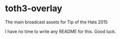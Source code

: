 # toth3-overlay
The main broadcast assets for Tip of the Hats 2015

I have no time to write any README for this. Good luck.
